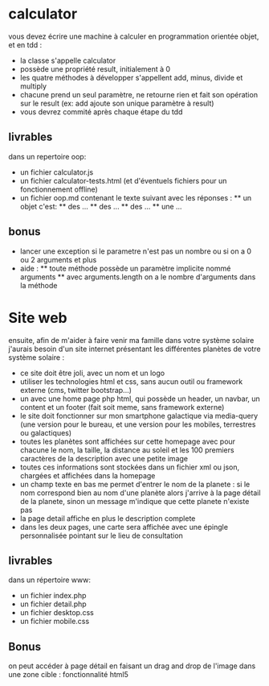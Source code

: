 # calculator
vous devez écrire une machine à calculer en programmation orientée objet, et en tdd :

* la classe s'appelle calculator
* possède une propriété result, initialement à 0
* les quatre méthodes à développer s'appellent add, minus, divide et multiply
* chacune prend un seul paramètre, ne retourne rien et fait son opération sur le result (ex: add ajoute son unique paramètre à result)
* vous devrez commité après chaque étape du tdd

## livrables

dans un repertoire oop:

* un fichier calculator.js
* un fichier calculator-tests.html (et d'éventuels fichiers pour un fonctionnement offline)
* un fichier oop.md contenant le texte suivant avec les réponses :
** un objet c'est:
** des ...
** des ...
** des ...
** une ...

## bonus

* lancer une exception si le parametre n'est pas un nombre ou si on a 0 ou 2 arguments et plus
* aide :
** toute méthode possède un paramètre implicite nommé arguments
** avec arguments.length on a le nombre d'arguments dans la méthode

# Site web

ensuite, afin de m'aider à faire venir ma famille dans votre système solaire j'aurais besoin d'un site internet présentant les différentes planètes de votre système solaire :

* ce site doit être joli, avec un nom et un logo
* utiliser les technologies html et css, sans aucun outil ou framework externe (cms, twitter bootstrap...)
* un avec une home page php html, qui possède un header, un navbar, un content et un footer (fait soit meme, sans framework externe)
* le site doit fonctionner sur mon smartphone galactique via media-query (une version pour le bureau, et une version pour les mobiles, terrestres ou galactiques)
* toutes les planètes sont affichées sur cette homepage avec pour chacune le nom, la taille, la distance au soleil et les 100 premiers caractères de la description avec une petite image
* toutes ces informations sont stockées dans un fichier xml ou json, chargées et affichées dans la homepage
* un champ texte en bas me permet d'entrer le nom de la planete : si le nom correspond bien au nom d'une planète alors j'arrive à la page détail de la planete, sinon un message m'indique que cette planete n'existe pas
* la page detail affiche en plus le description complete
* dans les deux pages, une carte sera affichée avec une épingle personnalisée pointant sur le lieu de consultation

## livrables

dans un répertoire www:

* un fichier index.php
* un fichier detail.php
* un fichier desktop.css
* un fichier mobile.css

## Bonus
on peut accéder à page détail en faisant un drag and drop de l'image dans une zone cible : fonctionnalité html5